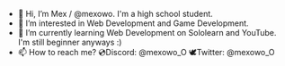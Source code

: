 - 👋 Hi, I’m Mex / @mexowo. I'm a high school student. 
- 👀 I’m interested in Web Development and Game Development.
- 🌱 I’m currently learning Web Development on Sololearn and YouTube. I'm still beginner anyways :)
- 📫 How to reach me? 💿Discord: @mexowo_O 🕊️Twitter: @mexowo_O

<!---
mexowo/mexowo is a ✨ special ✨ repository because its `README.md` (this file) appears on your GitHub profile.
You can click the Preview link to take a look at your changes.
--->
